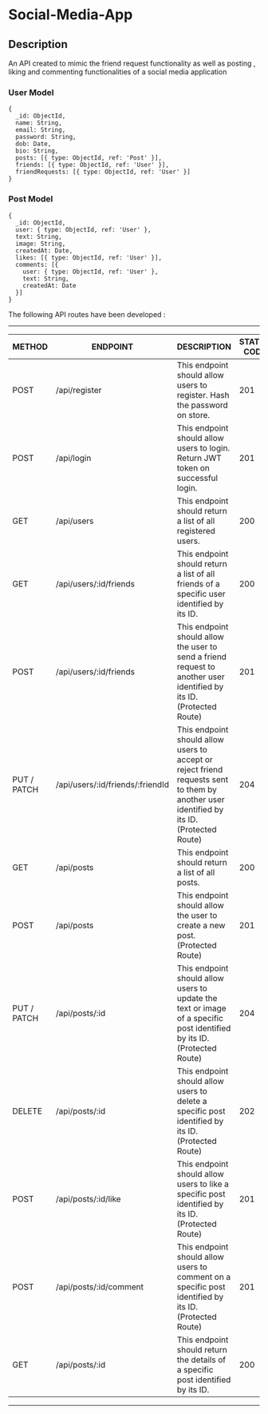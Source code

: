 # Social-Media-App

## Description 

An API created to mimic the friend request functionality as well as posting , liking and commenting functionalities of a social media application 

### **User Model**

```
{
  _id: ObjectId,
  name: String,
  email: String,
  password: String,
  dob: Date,
  bio: String,
  posts: [{ type: ObjectId, ref: 'Post' }],
  friends: [{ type: ObjectId, ref: 'User' }],
  friendRequests: [{ type: ObjectId, ref: 'User' }]
}
```

### **Post Model**

```
{
  _id: ObjectId,
  user: { type: ObjectId, ref: 'User' },
  text: String,
  image: String,
  createdAt: Date,
  likes: [{ type: ObjectId, ref: 'User' }],
  comments: [{
    user: { type: ObjectId, ref: 'User' },
    text: String,
    createdAt: Date
  }]
}
```

The following API routes have been developed :


---
| METHOD | ENDPOINT | DESCRIPTION | STATUS CODE |
| --- | --- | --- | --- |
| POST | /api/register | This endpoint should allow users to register. Hash the password on store. | 201 |
| POST | /api/login | This endpoint should allow users to login. Return JWT token on successful login. | 201 |
| GET | /api/users | This endpoint should return a list of all registered users.  | 200 |
| GET | /api/users/:id/friends | This endpoint should return a list of all friends of a specific user identified by its ID. | 200 |
| POST | /api/users/:id/friends | This endpoint should allow the user to send a friend request to another user identified by its ID.(Protected Route) | 201 |
| PUT / PATCH | /api/users/:id/friends/:friendId | This endpoint should allow users to accept or reject friend requests sent to them by another user identified by its ID.(Protected Route) | 204 |
| GET | /api/posts | This endpoint should return a list of all posts. | 200 |
| POST | /api/posts | This endpoint should allow the user to create a new post.(Protected Route) | 201 |
| PUT / PATCH | /api/posts/:id | This endpoint should allow users to update the text or image of a specific post identified by its ID.(Protected Route) | 204 |
| DELETE | /api/posts/:id | This endpoint should allow users to delete a specific post identified by its ID.(Protected Route) | 202 |
| POST | /api/posts/:id/like | This endpoint should allow users to like a specific post identified by its ID.(Protected Route) | 201 |
| POST | /api/posts/:id/comment | This endpoint should allow users to comment on a specific post identified by its ID.(Protected Route) | 201 |
| GET | /api/posts/:id | This endpoint should return the details of a specific post identified by its ID. | 200 |

---


